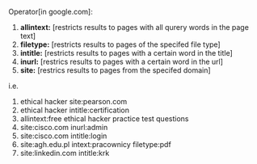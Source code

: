 Operator[in google.com]:
1. **allintext:** [restricts results to pages with all qurery words in the page text]
2. **filetype:** [restricts results to pages of the specifed file type]
3. **intitle:** [restricts results to pages with a certain word in the title]
4. **inurl:** [restrics results to pages with a certain word in the url]
5. **site:** [restrics results to pages from the specifed domain]

i.e.    
1. ethical hacker site:pearson.com
2. ethical hacker intitle:certification
3. allintext:free ethical hacker practice test questions
4. site:cisco.com inurl:admin
5. site:cisco.com intitle:login
6. site:agh.edu.pl intext:pracownicy filetype:pdf
7. site:linkedin.com intitle:krk